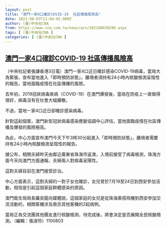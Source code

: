 ```yaml
---
layout: post
title: "澳門一家4口確診COVID-19  社區傳播風險高"
date: 2021-08-03T11:04:02.000Z
author: (臺)中央社CNA
from: https://www.cna.com.tw/news/acn/202108030298.aspx
tags: [ (臺)中央社CNA ]
categories: [ (臺)中央社CNA ]
---
```

<!--1627988642000-->
[澳門一家4口確診COVID-19  社區傳播風險高](https://www.cna.com.tw/news/acn/202108030298.aspx)
------

<div>
<div></div><div class="paragraph"><p>（中央社記者張謙香港3日電）澳門一家4口近日確診感染COVID-19病毒，當局大為緊張，宣布當地進入「即時預防狀態」，離境者須持有24小時內核酸檢測呈陰性的報告。當地面臨疫情在社區傳播的風險。</p><p>去年初，2019冠狀病毒疾病（COVID-19）在澳門爆發後，當局在防疫上一直做得很好，病毒沒有在社會大幅擴散。</p><p>不過，當地一家4口近日卻確診感染病毒。</p><p>針對這起個案，澳門新型冠狀病毒感染應變協調中心評估，當地面臨疫情在社區傳播及爆發的風險極高。</p><p>為此，中心方面宣布澳門今天下午3時30分起進入「即時預防狀態」，離境者需要持有24小時內核酸檢測呈陰性的報告。</p><p>據公布，相關夫婦昨天由鄰近廣東省珠海市返澳，入境前接受了病毒檢測，珠海方面今天向澳門方面通報，夫婦兩人對病毒呈陽性。</p><p>這對夫婦目前在澳門接受診治。</p><p>中心方面表示，這對夫婦的一對子女也確診，女兒曾於7月19至24日到西安參加活動，相信是引起這個家庭群體感染的原因。</p><p>澳門衛生局局長羅奕龍向媒體說，這個家庭的女兒是從珠海乘搭飛機到西安參加交流活動的，相關客機涉及南京其他客機的2起病例。</p><p>當局正為交流團其他團友進行核酸檢測，待完成後，將會決定是否展開全民核酸檢測。（編輯：張淑伶）1100803</p></div>
</div>
